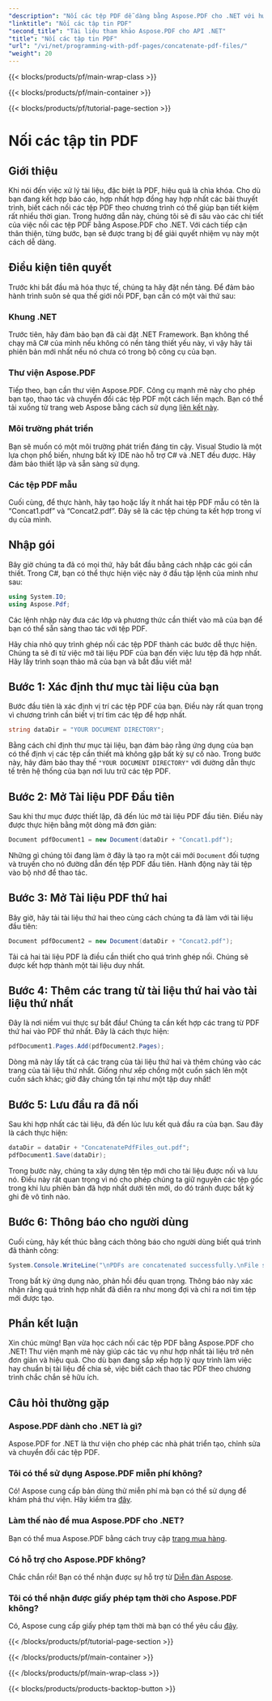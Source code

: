 ```yaml
---
"description": "Nối các tệp PDF dễ dàng bằng Aspose.PDF cho .NET với hướng dẫn từng bước toàn diện này."
"linktitle": "Nối các tập tin PDF"
"second_title": "Tài liệu tham khảo Aspose.PDF cho API .NET"
"title": "Nối các tập tin PDF"
"url": "/vi/net/programming-with-pdf-pages/concatenate-pdf-files/"
"weight": 20
---
```


{{< blocks/products/pf/main-wrap-class >}}

{{< blocks/products/pf/main-container >}}

{{< blocks/products/pf/tutorial-page-section >}}

# Nối các tập tin PDF

## Giới thiệu

Khi nói đến việc xử lý tài liệu, đặc biệt là PDF, hiệu quả là chìa khóa. Cho dù bạn đang kết hợp báo cáo, hợp nhất hợp đồng hay hợp nhất các bài thuyết trình, biết cách nối các tệp PDF theo chương trình có thể giúp bạn tiết kiệm rất nhiều thời gian. Trong hướng dẫn này, chúng tôi sẽ đi sâu vào các chi tiết của việc nối các tệp PDF bằng Aspose.PDF cho .NET. Với cách tiếp cận thân thiện, từng bước, bạn sẽ được trang bị để giải quyết nhiệm vụ này một cách dễ dàng.

## Điều kiện tiên quyết

Trước khi bắt đầu mã hóa thực tế, chúng ta hãy đặt nền tảng. Để đảm bảo hành trình suôn sẻ qua thế giới nối PDF, bạn cần có một vài thứ sau:

### Khung .NET

Trước tiên, hãy đảm bảo bạn đã cài đặt .NET Framework. Bạn không thể chạy mã C# của mình nếu không có nền tảng thiết yếu này, vì vậy hãy tải phiên bản mới nhất nếu nó chưa có trong bộ công cụ của bạn.

### Thư viện Aspose.PDF

Tiếp theo, bạn cần thư viện Aspose.PDF. Công cụ mạnh mẽ này cho phép bạn tạo, thao tác và chuyển đổi các tệp PDF một cách liền mạch. Bạn có thể tải xuống từ trang web Aspose bằng cách sử dụng [liên kết này](https://releases.aspose.com/pdf/net/).

### Môi trường phát triển

Bạn sẽ muốn có một môi trường phát triển đáng tin cậy. Visual Studio là một lựa chọn phổ biến, nhưng bất kỳ IDE nào hỗ trợ C# và .NET đều được. Hãy đảm bảo thiết lập và sẵn sàng sử dụng.

### Các tệp PDF mẫu

Cuối cùng, để thực hành, hãy tạo hoặc lấy ít nhất hai tệp PDF mẫu có tên là “Concat1.pdf” và “Concat2.pdf”. Đây sẽ là các tệp chúng ta kết hợp trong ví dụ của mình.

## Nhập gói

Bây giờ chúng ta đã có mọi thứ, hãy bắt đầu bằng cách nhập các gói cần thiết. Trong C#, bạn có thể thực hiện việc này ở đầu tập lệnh của mình như sau:

```csharp
using System.IO;
using Aspose.Pdf;
```

Các lệnh nhập này đưa các lớp và phương thức cần thiết vào mã của bạn để bạn có thể sẵn sàng thao tác với tệp PDF.

Hãy chia nhỏ quy trình ghép nối các tệp PDF thành các bước dễ thực hiện. Chúng ta sẽ đi từ việc mở tài liệu PDF của bạn đến việc lưu tệp đã hợp nhất. Hãy lấy trình soạn thảo mã của bạn và bắt đầu viết mã!

## Bước 1: Xác định thư mục tài liệu của bạn

Bước đầu tiên là xác định vị trí các tệp PDF của bạn. Điều này rất quan trọng vì chương trình cần biết vị trí tìm các tệp để hợp nhất.

```csharp
string dataDir = "YOUR DOCUMENT DIRECTORY";
```

Bằng cách chỉ định thư mục tài liệu, bạn đảm bảo rằng ứng dụng của bạn có thể định vị các tệp cần thiết mà không gặp bất kỳ sự cố nào. Trong bước này, hãy đảm bảo thay thế `"YOUR DOCUMENT DIRECTORY"` với đường dẫn thực tế trên hệ thống của bạn nơi lưu trữ các tệp PDF.

## Bước 2: Mở Tài liệu PDF Đầu tiên

Sau khi thư mục được thiết lập, đã đến lúc mở tài liệu PDF đầu tiên. Điều này được thực hiện bằng một dòng mã đơn giản:

```csharp
Document pdfDocument1 = new Document(dataDir + "Concat1.pdf");
```

Những gì chúng tôi đang làm ở đây là tạo ra một cái mới `Document` đối tượng và truyền cho nó đường dẫn đến tệp PDF đầu tiên. Hành động này tải tệp vào bộ nhớ để thao tác.

## Bước 3: Mở Tài liệu PDF thứ hai

Bây giờ, hãy tải tài liệu thứ hai theo cùng cách chúng ta đã làm với tài liệu đầu tiên:

```csharp
Document pdfDocument2 = new Document(dataDir + "Concat2.pdf");
```

Tải cả hai tài liệu PDF là điều cần thiết cho quá trình ghép nối. Chúng sẽ được kết hợp thành một tài liệu duy nhất.

## Bước 4: Thêm các trang từ tài liệu thứ hai vào tài liệu thứ nhất

Đây là nơi niềm vui thực sự bắt đầu! Chúng ta cần kết hợp các trang từ PDF thứ hai vào PDF thứ nhất. Đây là cách thực hiện:

```csharp
pdfDocument1.Pages.Add(pdfDocument2.Pages);
```

Dòng mã này lấy tất cả các trang của tài liệu thứ hai và thêm chúng vào các trang của tài liệu thứ nhất. Giống như xếp chồng một cuốn sách lên một cuốn sách khác; giờ đây chúng tồn tại như một tập duy nhất!

## Bước 5: Lưu đầu ra đã nối

Sau khi hợp nhất các tài liệu, đã đến lúc lưu kết quả đầu ra của bạn. Sau đây là cách thực hiện:

```csharp
dataDir = dataDir + "ConcatenatePdfFiles_out.pdf";
pdfDocument1.Save(dataDir);
```

Trong bước này, chúng ta xây dựng tên tệp mới cho tài liệu được nối và lưu nó. Điều này rất quan trọng vì nó cho phép chúng ta giữ nguyên các tệp gốc trong khi lưu phiên bản đã hợp nhất dưới tên mới, do đó tránh được bất kỳ ghi đè vô tình nào.

## Bước 6: Thông báo cho người dùng

Cuối cùng, hãy kết thúc bằng cách thông báo cho người dùng biết quá trình đã thành công:

```csharp
System.Console.WriteLine("\nPDFs are concatenated successfully.\nFile saved at " + dataDir);
```

Trong bất kỳ ứng dụng nào, phản hồi đều quan trọng. Thông báo này xác nhận rằng quá trình hợp nhất đã diễn ra như mong đợi và chỉ ra nơi tìm tệp mới được tạo.

## Phần kết luận

Xin chúc mừng! Bạn vừa học cách nối các tệp PDF bằng Aspose.PDF cho .NET! Thư viện mạnh mẽ này giúp các tác vụ như hợp nhất tài liệu trở nên đơn giản và hiệu quả. Cho dù bạn đang sắp xếp hợp lý quy trình làm việc hay chuẩn bị tài liệu để chia sẻ, việc biết cách thao tác PDF theo chương trình chắc chắn sẽ hữu ích.


## Câu hỏi thường gặp

### Aspose.PDF dành cho .NET là gì?  
Aspose.PDF for .NET là thư viện cho phép các nhà phát triển tạo, chỉnh sửa và chuyển đổi các tệp PDF.

### Tôi có thể sử dụng Aspose.PDF miễn phí không?  
Có! Aspose cung cấp bản dùng thử miễn phí mà bạn có thể sử dụng để khám phá thư viện. Hãy kiểm tra [đây](https://releases.aspose.com/).

### Làm thế nào để mua Aspose.PDF cho .NET?  
Bạn có thể mua Aspose.PDF bằng cách truy cập [trang mua hàng](https://purchase.aspose.com/buy).

### Có hỗ trợ cho Aspose.PDF không?  
Chắc chắn rồi! Bạn có thể nhận được sự hỗ trợ từ [Diễn đàn Aspose](https://forum.aspose.com/c/pdf/10).

### Tôi có thể nhận được giấy phép tạm thời cho Aspose.PDF không?  
Có, Aspose cung cấp giấy phép tạm thời mà bạn có thể yêu cầu [đây](https://purchase.aspose.com/temporary-license/).

{{< /blocks/products/pf/tutorial-page-section >}}

{{< /blocks/products/pf/main-container >}}

{{< /blocks/products/pf/main-wrap-class >}}

{{< blocks/products/products-backtop-button >}}
